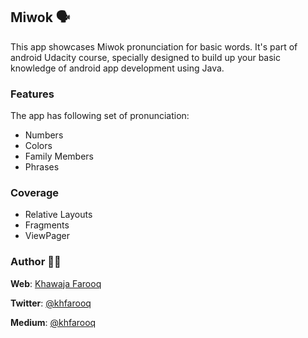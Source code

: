 ## Miwok 🗣
This app showcases Miwok pronunciation for basic words. It's part of android Udacity course, specially designed to build up your basic knowledge of android app development using Java.

### Features
The app has following set of pronunciation:
- Numbers
- Colors
- Family Members
- Phrases

### Coverage
- Relative Layouts
- Fragments
- ViewPager

### Author 🙏🏻
**Web**: [Khawaja Farooq](http://khawajafarooq.github.io)

**Twitter**: [@khfarooq](https://twitter.com/khfarooq)

**Medium**: [@khfarooq](https://medium.com/@khfarooq)
